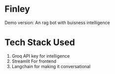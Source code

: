 # Finley
Demo version: An rag bot with buisness intelligence
# Tech Stack Used
1) Groq API key for intelligence
2) Streamlit For frontend
3) Langchain for making it conversational
